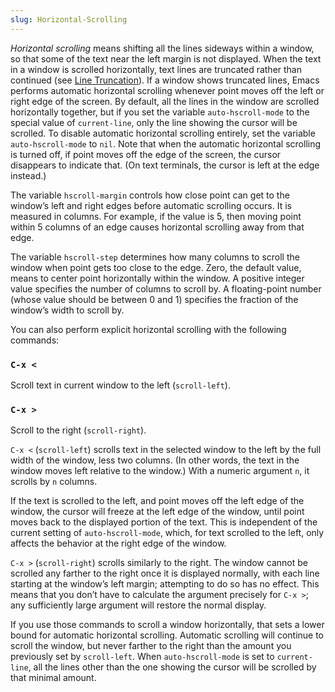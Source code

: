 ```yaml
---
slug: Horizontal-Scrolling
---
```


*Horizontal scrolling* means shifting all the lines sideways within a window, so that some of the text near the left margin is not displayed. When the text in a window is scrolled horizontally, text lines are truncated rather than continued (see [Line Truncation](/docs/emacs/Line-Truncation)). If a window shows truncated lines, Emacs performs automatic horizontal scrolling whenever point moves off the left or right edge of the screen. By default, all the lines in the window are scrolled horizontally together, but if you set the variable `auto-hscroll-mode` to the special value of `current-line`, only the line showing the cursor will be scrolled. To disable automatic horizontal scrolling entirely, set the variable `auto-hscroll-mode` to `nil`. Note that when the automatic horizontal scrolling is turned off, if point moves off the edge of the screen, the cursor disappears to indicate that. (On text terminals, the cursor is left at the edge instead.)

The variable `hscroll-margin` controls how close point can get to the window’s left and right edges before automatic scrolling occurs. It is measured in columns. For example, if the value is 5, then moving point within 5 columns of an edge causes horizontal scrolling away from that edge.

The variable `hscroll-step` determines how many columns to scroll the window when point gets too close to the edge. Zero, the default value, means to center point horizontally within the window. A positive integer value specifies the number of columns to scroll by. A floating-point number (whose value should be between 0 and 1) specifies the fraction of the window’s width to scroll by.

You can also perform explicit horizontal scrolling with the following commands:

### `C-x <`

Scroll text in current window to the left (`scroll-left`).

### `C-x >`

Scroll to the right (`scroll-right`).

`C-x <` (`scroll-left`) scrolls text in the selected window to the left by the full width of the window, less two columns. (In other words, the text in the window moves left relative to the window.) With a numeric argument `n`, it scrolls by `n` columns.

If the text is scrolled to the left, and point moves off the left edge of the window, the cursor will freeze at the left edge of the window, until point moves back to the displayed portion of the text. This is independent of the current setting of `auto-hscroll-mode`, which, for text scrolled to the left, only affects the behavior at the right edge of the window.

`C-x >` (`scroll-right`) scrolls similarly to the right. The window cannot be scrolled any farther to the right once it is displayed normally, with each line starting at the window’s left margin; attempting to do so has no effect. This means that you don’t have to calculate the argument precisely for `C-x >`<!-- /@w -->; any sufficiently large argument will restore the normal display.

If you use those commands to scroll a window horizontally, that sets a lower bound for automatic horizontal scrolling. Automatic scrolling will continue to scroll the window, but never farther to the right than the amount you previously set by `scroll-left`. When `auto-hscroll-mode` is set to `current-line`, all the lines other than the one showing the cursor will be scrolled by that minimal amount.
